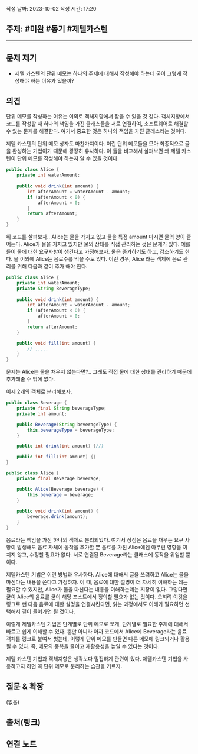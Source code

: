 
작성 날짜: 2023-10-02
작성 시간: 17:20

## 주제: #미완 #동기 #제텔카스텐

----

## 문제 제기

-  제텔 카스텐의 단위 메모는 하나의 주제에 대해서 작성해야 하는데 굳이 그렇게 작성해야 하는 이유가 있을까?

## 의견

단위 메모를 작성하는 이유는 이외로 객체지향에서 찾을 수 있을 것 같다.  객체지향에서 코드를 작성할 때 하나의 책임을 가진 클래스들을 서로 연결하여, 소프트웨어로 해결할 수 있는 문제를 해결한다. 여기서 중요한 것은 하나의 책임을 가진 클래스라는 것이다.

제텔 카스텐의 단위 메모 상자도 마찬가지이다. 이런 단위 메모들을 모아 최종적으로 글을 완성하는 기법이기 때문에 굉장히 유사하다. 이 둘을 비교해서 살펴보면 왜 제텔 카스텐이 단위 메모를 작성해야 하는지 알 수 있을 것이다.

```java
public class Alice {
	private int waterAmount;
	
	public void drink(int amount) {
		int afterAmount = waterAmount - amount;
		if (afterAmount < 0) {
			afterAmount = 0;
		}
		return afterAmount;
	}
}
```

위 코드를 살펴보자..  Alice는 물을 가지고 있고 물을 특정 amount 마시면 물의 양이 줄어든다. Alice가 물을 가지고 있지만 물의 상태를 직접 관리하는 것은 문제가 있다. 예를 들어 물에 대한 요구사항이 생긴다고 가정해보자. 물은 증가하기도 하고, 감소하기도 한다. 물 이외에 Alice는 음료수를 먹을 수도 있다. 이런 경우, Alice 라는 객체에 음료 관리를 위해 다음과 같이 추가 해야 한다.

```java
public class Alice {
	private int waterAmount;
	private String BeverageType;
	
	public void drink(int amount) {
		int afterAmount = waterAmount - amount;
		if (afterAmount < 0) {
			afterAmount = 0;
		}
		return afterAmount;
	}

	public void fill(int amount) {
		// .....
	}
}
```


문제는 Alice는 물을 채우지 않는다면?.. 그래도 직접 물에 대한 상태를 관리하기 때문에 추가해줄 수 밖에 없다. 

이제 2개의 객체로 분리해보자.

```java
public class Beverage {
	private final String beverageType;
	private int amount;

	public Beverage(String beverageType) {
		this.beverageType = beverageType;
	}

	public int drink(int amount) {//}

	public int fill(int amount) {}
}
```

```java
public class Alice {
	private final Beverage beverage;

	public Alice(Beverage beverage) {
		this.beverage = beverage;
	}
	
	public void drink(int amount) {
		beverage.drink(amount);
	}
}
```


음료라는 책임을 가진 하나의 객체로 분리되었다. 여기서 장점은 음료을 채우는 요구 사항이 발생해도 음료 자체에 동작을 추가할 뿐 음료를 가진 Alice에겐 아무런 영향을 끼치지 않고, 수정할 필요가 없다. 서로 연결된 Beverage라는 클래스에 동작을 위임할 뿐이다.


제텔카스텐 기법은 이런 방법과 유사하다. Alice에 대해서 글을 쓰려하고 Alice는 물을 마신다는 내용을 쓴다고 가정하자.
이 때, 음료에 대한 설명이 더 자세히 이해하는 데는 필요할 수 있지만, Alice가 물을 마신다는 내용을 이해하는데는 지장이 없다. 그렇다면 굳이 Alice의 음료를 굳이 해당 포스트에서 정의할 필요가 없는 것이다. 오히려 이것을 링크로 뺀 다음 음료에 대한 설명을 연결시킨다면, 읽는 과정에서도 이해가 필요하면 선택해서 깊이 들어가면 될 것이다.

이렇게 제텔카스텐 기법은 단계별로 단위 메모로 쪼개, 단계별로 필요한 주제에 대해서 빠르고 쉽게 이해할 수 있다. 뿐만 아니라 아까 코드에서 Alice에 Beverage라는 음료 객체를 링크로 붙여서 썻는데, 이렇게 단위 메모를 만들면 다른 메모에 링크되거나 활용될 수 있다. 즉, 메모의 중복을 줄이고 재활용성을 높일 수 있다는 것이다.

제텔 카스텐 기법과 객체지향은 생각보다 밀접하게 관련이 있다. 제텔카스텐 기법을 사용하고자 하면 꼭 단위 메모로 분리하는 습관을 기르자.


## 질문 & 확장

(없음)

## 출처(링크)


## 연결 노트

